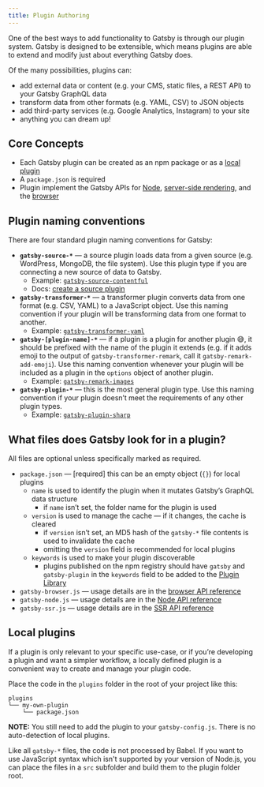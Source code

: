 ```yaml
---
title: Plugin Authoring
---
```


One of the best ways to add functionality to Gatsby is through our plugin system. Gatsby is designed to be extensible, which means plugins are able to extend and modify just about everything Gatsby does.

Of the many possibilities, plugins can:

* add external data or content (e.g. your CMS, static files, a REST API) to your Gatsby GraphQL data
* transform data from other formats (e.g. YAML, CSV) to JSON objects
* add third-party services (e.g. Google Analytics, Instagram) to your site
* anything you can dream up!

## Core Concepts

* Each Gatsby plugin can be created as an npm package or as a [local plugin](#local-plugins)
* A `package.json` is required
* Plugin implement the Gatsby APIs for [Node](/docs/node-apis/), [server-side rendering](/docs/ssr-apis/), and the [browser](/docs/browser-apis/)

## Plugin naming conventions

There are four standard plugin naming conventions for Gatsby:

* **`gatsby-source-*`** — a source plugin loads data from a given source (e.g. WordPress, MongoDB, the file system). Use this plugin type if you are connecting a new source of data to Gatsby.
  * Example: [`gatsby-source-contentful`](https://github.com/gatsbyjs/gatsby/tree/master/packages/gatsby-source-contentful)
  * Docs: [create a source plugin](/docs/create-source-plugin/)
* **`gatsby-transformer-*`** — a transformer plugin converts data from one format (e.g. CSV, YAML) to a JavaScript object. Use this naming convention if your plugin will be transforming data from one format to another.
  * Example: [`gatsby-transformer-yaml`](https://github.com/gatsbyjs/gatsby/tree/master/packages/gatsby-transformer-yaml)
* **`gatsby-[plugin-name]-*`** — if a plugin is a plugin for another plugin 😅, it should be prefixed with the name of the plugin it extends (e.g. if it adds emoji to the output of `gatsby-transformer-remark`, call it `gatsby-remark-add-emoji`). Use this naming convention whenever your plugin will be included as a plugin in the `options` object of another plugin.
  * Example: [`gatsby-remark-images`](https://github.com/gatsbyjs/gatsby/tree/master/packages/gatsby-remark-images)
* **`gatsby-plugin-*`** — this is the most general plugin type. Use this naming convention if your plugin doesn’t meet the requirements of any other plugin types.
  * Example: [`gatsby-plugin-sharp`](https://github.com/gatsbyjs/gatsby/tree/master/packages/gatsby-plugin-sharp)

## What files does Gatsby look for in a plugin?

All files are optional unless specifically marked as required.

* `package.json` — [required] this can be an empty object (`{}`) for local plugins
  * `name` is used to identify the plugin when it mutates Gatsby’s GraphQL data structure
    * if `name` isn’t set, the folder name for the plugin is used
  * `version` is used to manage the cache — if it changes, the cache is cleared
    * if `version` isn’t set, an MD5 hash of the `gatsby-*` file contents is used to invalidate the cache
    * omitting the `version` field is recommended for local plugins
  * `keywords` is used to make your plugin discoverable
    * plugins published on the npm registry should have `gatsby` and `gatsby-plugin` in the `keywords` field to be added to the [Plugin Library](/packages/)
* `gatsby-browser.js` — usage details are in the [browser API reference](/docs/browser-apis/)
* `gatsby-node.js` — usage details are in the [Node API reference](/docs/node-apis/)
* `gatsby-ssr.js` — usage details are in the [SSR API reference](/docs/ssr-apis/)

## Local plugins

If a plugin is only relevant to your specific use-case, or if you’re developing a plugin and want a simpler workflow, a locally defined plugin is a convenient way to create and manage your plugin code.

Place the code in the `plugins` folder in the root of your project like this:

```
plugins
└── my-own-plugin
    └── package.json
```

**NOTE:** You still need to add the plugin to your `gatsby-config.js`. There is no auto-detection of local plugins.

Like all `gatsby-*` files, the code is not processed by Babel. If you want
to use JavaScript syntax which isn't supported by your version of Node.js, you
can place the files in a `src` subfolder and build them to the plugin folder
root.
